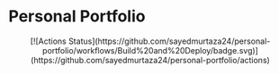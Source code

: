 # Personal Portfolio

<center>[![Actions Status](https://github.com/sayedmurtaza24/personal-portfolio/workflows/Build%20and%20Deploy/badge.svg)](https://github.com/sayedmurtaza24/personal-portfolio/actions)</center>
